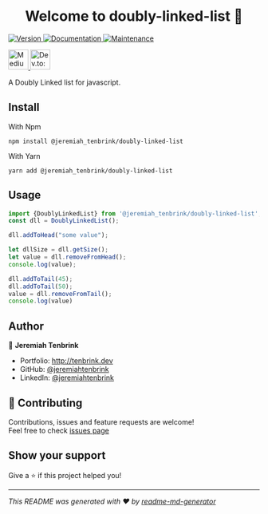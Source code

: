 <h1 align="center">Welcome to doubly-linked-list 👋</h1>
<p>
  <a href="https://www.npmjs.com/package/@jeremiah_tenbrink/doubly-linked-list" target="_blank">
    <img alt="Version" src="https://img.shields.io/npm/v/@jeremiah_tenbrink/doubly-linked-list.svg">
  </a>
  <a href="https://jeremiahtenbrink.github.io/doubly-linked-list/" target="_blank">
    <img alt="Documentation" src="https://img.shields.io/badge/documentation-yes-brightgreen.svg" />
  </a>
  <a href="https://github.com/jeremiahtenbrink/doubly-linked-list/graphs/commit-activity" target="_blank">
    <img alt="Maintenance" src="https://img.shields.io/badge/Maintained%3F-yes-green.svg" />
  </a>
</p>
<p>
  <a href="https://medium.com/CO_Comp_Nerd" target="_blank">
    <img alt="Medium: CO_Comp_Nerd" src="https://github-badge.vercel.app/api/badges/medium/CO_Comp_Nerd" height="40" />
  </a>

  <a href="https://dev.to/jeremiahtenbrink" target="_blank">
    <img alt="Dev.to: jeremiahtenbrink" src="https://github-badge.vercel.app/api/badges/devto/jeremiahtenbrink" height="40"/>
  </a>
  </p>


A Doubly Linked list for javascript.

## Install

With Npm

```shell script
npm install @jeremiah_tenbrink/doubly-linked-list
```

With Yarn

```shell script
yarn add @jeremiah_tenbrink/doubly-linked-list
```


## Usage

```javascript
import {DoublyLinkedList} from '@jeremiah_tenbrink/doubly-linked-list';
const dll = DoublyLinkedList();

dll.addToHead("some value");

let dllSize = dll.getSize();
let value = dll.removeFromHead();
console.log(value);

dll.addToTail(45);
dll.addToTail(50);
value = dll.removeFromTail();
console.log(value)

```


## Author

👤 **Jeremiah Tenbrink**

* Portfolio: http://tenbrink.dev
* GitHub: [@jeremiahtenbrink](https://github.com/jeremiahtenbrink)
* LinkedIn: [@jeremiahtenbrink](https://linkedin.com/in/jeremiahtenbrink)

## 🤝 Contributing

Contributions, issues and feature requests are welcome!<br />Feel free to check [issues page](https://github.com/jeremiahtenbrink/doubly-linked-list/issues)

## Show your support

Give a ⭐️ if this project helped you!

***
_This README was generated with ❤️ by [readme-md-generator](https://github.com/kefranabg/readme-md-generator)_
